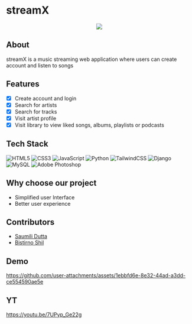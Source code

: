 # streamX

<div align="center">
<img src="https://github.com/user-attachments/assets/acd06f5d-d7b9-439c-b056-5e3bf65f0bd4">
</div>

## About
streamX is a music streaming web application where users can create account and listen to songs

## Features
- [x] Create account and login
- [x] Search for artists
- [x] Search for tracks
- [x] Visit artist profile
- [x] Visit library to view liked songs, albums, playlists or podcasts 

## Tech Stack
![HTML5](https://img.shields.io/badge/html5-%23E34F26.svg?style=for-the-badge&logo=html5&logoColor=white)
![CSS3](https://img.shields.io/badge/css3-%231572B6.svg?style=for-the-badge&logo=css3&logoColor=white)
![JavaScript](https://img.shields.io/badge/javascript-%23323330.svg?style=for-the-badge&logo=javascript&logoColor=%23F7DF1E)
![Python](https://img.shields.io/badge/python-3670A0?style=for-the-badge&logo=python&logoColor=ffdd54)
![TailwindCSS](https://img.shields.io/badge/tailwindcss-%2338B2AC.svg?style=for-the-badge&logo=tailwind-css&logoColor=white)
![Django](https://img.shields.io/badge/django-%23092E20.svg?style=for-the-badge&logo=django&logoColor=white)
![MySQL](https://img.shields.io/badge/mysql-4479A1.svg?style=for-the-badge&logo=mysql&logoColor=white)
![Adobe Photoshop](https://img.shields.io/badge/adobe%20photoshop-%2331A8FF.svg?style=for-the-badge&logo=adobe%20photoshop&logoColor=white)

## Why choose our project
- Simplified user Interface
- Better user experience

## Contributors
- [Saumili Dutta](https://github.com/aumiidutta)
- [Bistirno Shil](https://github.com/)

## Demo
https://github.com/user-attachments/assets/1ebbfd6e-8e32-44ad-a3dd-ce554590ae5e

## YT
https://youtu.be/7UPyp_Ge22g
